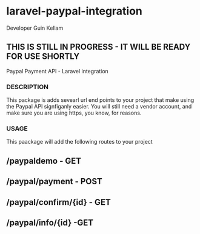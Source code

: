 # laravel-paypal-integration
Developer Guin Kellam  

## THIS IS STILL IN PROGRESS - IT WILL BE READY FOR USE SHORTLY

Paypal Payment API - Laravel integration

### DESCRIPTION
This package is adds sevearl url end points to your project that make using the Paypal API signfiganly easier.  You will still need a vendor account, and make sure you are using https, you know, for reasons.

### USAGE
This paackage will add the following routes to your project

## /paypaldemo - GET 

## /paypal/payment - POST 

## /paypal/confirm/{id} - GET

## /paypal/info/{id} -GET